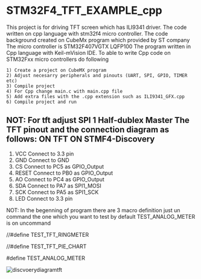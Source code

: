 # STM32F4_TFT_EXAMPLE_cpp
This project is for driving TFT screen which has ILI9341 driver. The code written on cpp language with stm32f4 micro controller. 
The code background created on CubeMx program which provided by ST company 
The micro controller is STM32F407VGTX LQFP100 
The program written in Cpp language with Keil-mVision IDE.
To able to write Cpp code on STM32Fxx micro controllers do following 

    1) Create a project on CubeMX program 
    2) Adjust necesarry peripherals and pinouts (UART, SPI, GPIO, TIMER etc)
    3) Compile project 
    4) For Cpp change main.c with main.cpp file 
    5) Add extra files with the .cpp extension such as ILI9341_GFX.cpp
    6) Compile project and run
NOT: For tft adjust SPI 1 Half-dublex Master 
The TFT pinout and the connection diagram as follows:
ON TFT 				ON STMF4-Discovery
------------------------------------------------------------------------------
1)	VCC                                                    Connect to 3.3 pin
2)	GND                                                   Connect to GND
3)	CS                                                       Connect to PC5 as GPIO_Output
4)	RESET                                                 Connect to PB0 as GPIO_Output
5)	AO                                                      Connect to PC4 as GPIO_Output
6)	SDA                                                    Connect to PA7 as SPI1_MOSI
7)	SCK                                                     Connect to PA5 as SPI1_SCK
8)	LED                                                     Connect to 3.3 pin 

NOT: In the begenning of program there are 3 macro definition  just un command the one which you want to test
by default TEST_ANALOG_METER is on uncommand 

//#define TEST_TFT_RINGMETER 

//#define TEST_TFT_PIE_CHART

#define TEST_ANALOG_METER 

![discvoerydiagramtft](https://user-images.githubusercontent.com/21033733/48180897-81c96a00-e336-11e8-9354-df96f49505fd.png)
